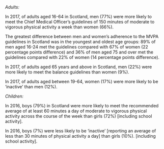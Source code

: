 *Adults:*

In 2017, of adults aged 16-64 in Scotland, men (77%) were more likely to meet the Chief Medical Officer’s guidelines of 150 minutes of moderate to vigorous physical activity a week than women (66%). 

The greatest difference between men and women’s adherence to the MVPA guidelines in Scotland was in the youngest and oldest age groups: 89% of men aged 16-24 met the guidelines compared with 67% of women (22 percentage points difference) and 36% of men aged 75 and over met the guidelines compared with 22% of women (14 percentage points difference). 

In 2017, of adults aged 65 years and above in Scotland, men (22%) were more likely to meet the balance guidelines than women (9%). 

In 2017, of adults aged between 19-64, women (17%) were more likely to be ‘inactive’ than men (12%). 

*Children:*

In 2016, boys (79%) in Scotland were more likely to meet the recommended average of at least 60 minutes a day of moderate to vigorous physical activity across the course of the week than girls (72%) [including school activity]. 

In 2016, boys (7%) were less likely to be ‘inactive’ [reporting an average of 	less than 30 minutes of physical activity a day] than girls (10%). [including school activity]. 

